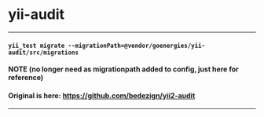 # yii-audit

---

#### ```yii_test migrate --migrationPath=@vendor/goenergies/yii-audit/src/migrations``` 
**NOTE (no longer need as migrationpath added to config, just here for reference)**

#### Original is here: https://github.com/bedezign/yii2-audit

---

